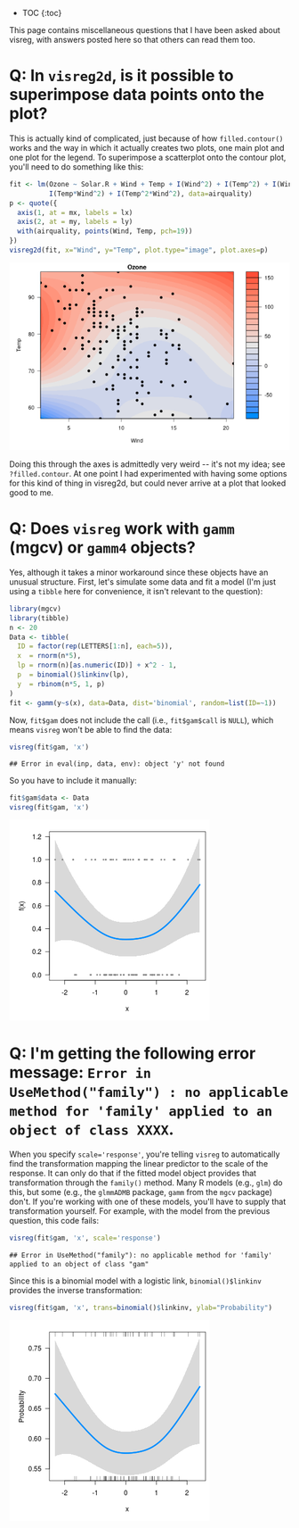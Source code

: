 ---
---

* TOC
{:toc}




This page contains miscellaneous questions that I have been asked about visreg, with answers posted here so that others can read them too.

# Q: In `visreg2d`, is it possible to superimpose data points onto the plot?

This is actually kind of complicated, just because of how `filled.contour()` works and the way in which it actually creates two plots, one main plot and one plot for the legend.  To superimpose a scatterplot onto the contour plot, you'll need to do something like this:


```r
fit <- lm(Ozone ~ Solar.R + Wind + Temp + I(Wind^2) + I(Temp^2) + I(Wind*Temp)+I(Wind*Temp^2) + 
          I(Temp*Wind^2) + I(Temp^2*Wind^2), data=airquality)
p <- quote({
  axis(1, at = mx, labels = lx)
  axis(2, at = my, labels = ly)
  with(airquality, points(Wind, Temp, pch=19))
})
visreg2d(fit, x="Wind", y="Temp", plot.type="image", plot.axes=p)
```

![plot of chunk faq_visreg2d_points](img/glm-faq_visreg2d_points-1.png)

Doing this through the axes is admittedly very weird -- it's not my idea; see `?filled.contour`.  At one point I had experimented with having some options for this kind of thing in visreg2d, but could never arrive at a plot that looked good to me.

# Q: Does `visreg` work with `gamm` (mgcv) or `gamm4` objects?

Yes, although it takes a minor workaround since these objects have an unusual structure.  First, let's simulate some data and fit a model (I'm just using a `tibble` here for convenience, it isn't relevant to the question):


```r
library(mgcv)
library(tibble)
n <- 20
Data <- tibble(
  ID = factor(rep(LETTERS[1:n], each=5)),
  x  = rnorm(n*5),
  lp = rnorm(n)[as.numeric(ID)] + x^2 - 1,
  p  = binomial()$linkinv(lp),
  y  = rbinom(n*5, 1, p)
)
fit <- gamm(y~s(x), data=Data, dist='binomial', random=list(ID=~1))
```

Now, `fit$gam` does not include the call (i.e., `fit$gam$call` is `NULL`), which means `visreg` won't be able to find the data:


```r
visreg(fit$gam, 'x')
```

```
## Error in eval(inp, data, env): object 'y' not found
```

So you have to include it manually:



```r
fit$gam$data <- Data
visreg(fit$gam, 'x')
```

![plot of chunk faq_gamm1](img/glm-faq_gamm1-1.png)

# Q: I'm getting the following error message: `Error in UseMethod("family") : no applicable method for 'family' applied to an object of class XXXX`.

When you specify `scale='response'`, you're telling `visreg` to automatically find the transformation mapping the linear predictor to the scale of the response.  It can only do that if the fitted model object provides that transformation through the `family()` method.  Many R models (e.g., `glm`) do this, but some (e.g., the `glmmADMB` package, `gamm` from the `mgcv` package) don't.  If you're working with one of these models, you'll have to supply that transformation yourself.  For example, with the model from the previous question, this code fails:


```r
visreg(fit$gam, 'x', scale='response')
```

```
## Error in UseMethod("family"): no applicable method for 'family' applied to an object of class "gam"
```

Since this is a binomial model with a logistic link, `binomial()$linkinv` provides the inverse transformation:


```r
visreg(fit$gam, 'x', trans=binomial()$linkinv, ylab="Probability")
```

![plot of chunk faq_gamm2](img/glm-faq_gamm2-1.png)

